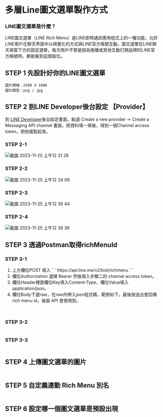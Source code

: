 # 多層Line圖文選單製作方式

### LINE圖文選單是什麼？
LINE圖文選單（LINE Rich Menu）是LINE即時通訊應用程式上的一種功能，允許LINE用戶在聊天界面中以視覺化的方式與LINE官方帳號互動。圖文選單在LINE聊天視窗下方的固定選單，每次用戶不管是因為推播或其他互動打開品牌的LINE官方帳號時，都能看到這個版位。


## STEP 1 先設計好你的LINE圖文選單

```
圖片規格：2500 X 1686
圖片類型：png / jpg

```

## STEP 2 到LINE Developer後台設定 【Provider】

到 <a href ="https://developers.line.biz/console/"> LINE Developer</a>後台設定畫面，點選 Create a new provider -> Create a Messaging API channel 畫面，把資料填一填後，得到一個Channel access token，把他複製起來。

### STEP 2-1
![截圖 2023-11-25 上午12 31 28](https://github.com/yenming/line-rich-menus/assets/7127769/6d1ce6ec-ffb5-48e2-970f-131455ebe84c)

### STEP 2-2
![截圖 2023-11-25 上午12 34 06](https://github.com/yenming/line-rich-menus/assets/7127769/3a92b739-8813-4c8f-add2-04cc93ebbae9)


### STEP 2-3

![截圖 2023-11-25 上午12 36 44](https://github.com/yenming/line-rich-menus/assets/7127769/86f58b54-f8a5-401c-a4f2-afbffbfb86b8)



### STEP 2-4
![截圖 2023-11-25 上午12 36 36](https://github.com/yenming/line-rich-menus/assets/7127769/327e5dbe-2ecb-4bfd-a43c-572eb4af1c0e)





## STEP 3 透過Postman取得richMenuId

### STEP 3-1
<ol>
  <li>
    上方欄位POST 填入 
      ```
        https://api.line.me/v2/bot/richmenu
      ```
  </li>
  <li>
    欄位Authorization 選擇 Bearer 然後填入步驟二的 channel access token。
  </li>
  <li>
    欄位Header裡面欄位Key填入Content-Type，欄位Value填入 application/json。
  </li>
  <li>
    欄位Body下選raw，在raw內帶入json程式碼，範例如下。最後按送出會回傳 rich menu id，後面 API 會使用到。
  </li>
</ol>



```


```

### STEP 3-2

```

```

### STEP 3-3

```

```

## STEP 4 上傳圖文選單的圖片

```

```

## STEP 5 自定義連動 Rich Menu 別名

```

```

## STEP 6 設定哪一個圖文選單是預設出現

```

```

